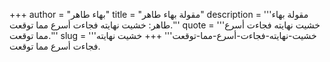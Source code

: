 +++
author = "بهاء طاهر"
title = "مقولة بهاء طاهر"
description = '''مقولة بهاء طاهر: خشيت نهايته فجاءت أسرع مما توقعت.'''
quote = '''خشيت نهايته فجاءت أسرع مما توقعت.'''
slug = '''خشيت-نهايته-فجاءت-أسرع-مما-توقعت'''
+++
خشيت نهايته فجاءت أسرع مما توقعت.
